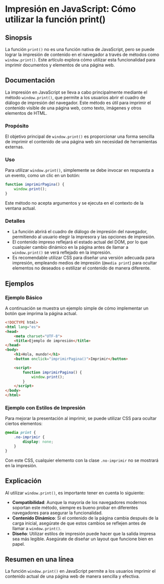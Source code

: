 <!--
Meta Description: # Impresión en JavaScript: Cómo utilizar la función print() ## Sinopsis La función `print()` no es una función nativa de JavaScript, pero se puede log...
Meta Keywords: print, impresión, window, para, una
-->

# Impresión en JavaScript: Cómo utilizar la función print()

## Sinopsis
La función `print()` no es una función nativa de JavaScript, pero se puede lograr la impresión de contenido en el navegador a través de métodos como `window.print()`. Este artículo explora cómo utilizar esta funcionalidad para imprimir documentos y elementos de una página web.

## Documentación
La impresión en JavaScript se lleva a cabo principalmente mediante el método `window.print()`, que permite a los usuarios abrir el cuadro de diálogo de impresión del navegador. Este método es útil para imprimir el contenido visible de una página web, como texto, imágenes y otros elementos de HTML.

### Propósito
El objetivo principal de `window.print()` es proporcionar una forma sencilla de imprimir el contenido de una página web sin necesidad de herramientas externas.

### Uso
Para utilizar `window.print()`, simplemente se debe invocar en respuesta a un evento, como un clic en un botón:

```javascript
function imprimirPagina() {
    window.print();
}
```

Este método no acepta argumentos y se ejecuta en el contexto de la ventana actual.

### Detalles
- La función abrirá el cuadro de diálogo de impresión del navegador, permitiendo al usuario elegir la impresora y las opciones de impresión.
- El contenido impreso reflejará el estado actual del DOM, por lo que cualquier cambio dinámico en la página antes de llamar a `window.print()` se verá reflejado en la impresión.
- Es recomendable utilizar CSS para diseñar una versión adecuada para impresión, empleando medios de impresión (`@media print`) para ocultar elementos no deseados o estilizar el contenido de manera diferente.

## Ejemplos
### Ejemplo Básico
A continuación se muestra un ejemplo simple de cómo implementar un botón que imprima la página actual.

```html
<!DOCTYPE html>
<html lang="es">
<head>
    <meta charset="UTF-8">
    <title>Ejemplo de impresión</title>
</head>
<body>
    <h1>Hola, mundo!</h1>
    <button onclick="imprimirPagina()">Imprimir</button>

    <script>
        function imprimirPagina() {
            window.print();
        }
    </script>
</body>
</html>
```

### Ejemplo con Estilos de Impresión
Para mejorar la presentación al imprimir, se puede utilizar CSS para ocultar ciertos elementos:

```css
@media print {
    .no-imprimir {
        display: none;
    }
}
```

Con este CSS, cualquier elemento con la clase `.no-imprimir` no se mostrará en la impresión.

## Explicación
Al utilizar `window.print()`, es importante tener en cuenta lo siguiente:
- **Compatibilidad**: Aunque la mayoría de los navegadores modernos soportan este método, siempre es bueno probar en diferentes navegadores para asegurar la funcionalidad.
- **Contenido Dinámico**: Si el contenido de la página cambia después de la carga inicial, asegúrate de que estos cambios se reflejen antes de llamar a `window.print()`.
- **Diseño**: Utilizar estilos de impresión puede hacer que la salida impresa sea más legible. Asegúrate de diseñar un layout que funcione bien en papel.

## Resumen en una línea
La función `window.print()` en JavaScript permite a los usuarios imprimir el contenido actual de una página web de manera sencilla y efectiva.